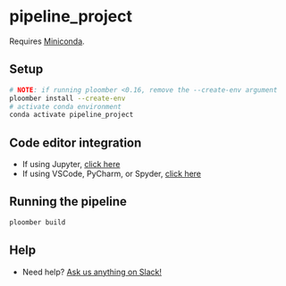 # pipeline_project
Requires [Miniconda](https://docs.conda.io/en/latest/miniconda.html).

## Setup

```sh
# NOTE: if running ploomber <0.16, remove the --create-env argument
ploomber install --create-env
# activate conda environment
conda activate pipeline_project

```

## Code editor integration

* If using Jupyter, [click here](https://docs.ploomber.io/en/latest/user-guide/jupyter.html)
* If using VSCode, PyCharm, or Spyder, [click here](https://docs.ploomber.io/en/latest/user-guide/editors.html)



## Running the pipeline

```sh
ploomber build
```

## Help

* Need help? [Ask us anything on Slack!](https://ploomber.io/community)